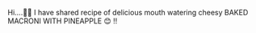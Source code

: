 Hi....🙋‍♀️
I have shared recipe of delicious mouth watering cheesy BAKED MACRONI WITH PINEAPPLE  😊 !!